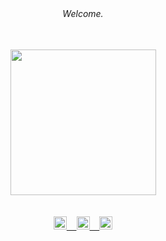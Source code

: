 

<div align="center">
 <h6>
  <br><br>
  <br><br>
   Welcome.
  <br><br>
 </h6>
</div>
 
<div align="center" style="border-radius: 50%"> 
 <a href="https://linkedin.com/in/adryelsimon" target="_blank"> 
  <img height="233em" src="https://th.bing.com/th/id/R.ea751f1731a8fd450c2b8248f744b6a8?rik=Hwf%2btzj%2b5sHKaA&riu=http%3a%2f%2f38.media.tumblr.com%2f37dddcb50328eb6256a0cf21aaf34079%2ftumblr_n7t4emUpMA1tzv1dpo1_500.gif&ehk=x8y2TuBzK%2fYg1TC%2bCGqdBLpNaJVa0SDlqOaY9njTs14%3d&risl=&pid=ImgRaw&r=0"/>
 <br><br><br>
</div>

 
  
      
<div align="center"> 
  <a href="https://github.com/alchemist-developer"> <img height=21em src="https://img.shields.io/badge/HTML5-E34F26?style=for-the-badge&logo=html5&logoColor=white"/>&nbsp &nbsp  
   <a href="https://github.com/alchemist-developer"> <img height=21em src="https://img.shields.io/badge/CSS3-1572B6?style=for-the-badge&logo=css3&logoColor=white"/>&nbsp &nbsp 
    <a href="https://github.com/alchemist-developer"> <img height=21em src="https://img.shields.io/badge/JavaScript-F7DF1E?style=for-the-badge&logo=javascript&logoColor=black"/>
   <br>
  <br>
</div> 
